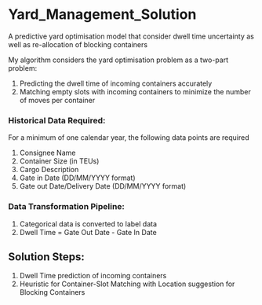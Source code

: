 # Yard_Management_Solution
A predictive yard optimisation model that consider dwell time uncertainty as well as re-allocation of blocking containers

My algorithm considers the yard optimisation problem as a two-part problem:
1. Predicting the dwell time of incoming containers accurately
2. Matching empty slots with incoming containers to minimize the number of moves per container

### Historical Data Required:
For a minimum of one calendar year, the following data points are required
1. Consignee Name	
2. Container Size (in TEUs)	
3. Cargo Description	
4. Gate in Date (DD/MM/YYYY format)
5. Gate out Date/Delivery Date (DD/MM/YYYY format)

### Data Transformation Pipeline:
1. Categorical data is converted to label data
2. Dwell Time = Gate Out Date - Gate In Date

## Solution Steps:
1. Dwell Time prediction of incoming containers
2. Heuristic for Container-Slot Matching with Location suggestion for Blocking Containers



